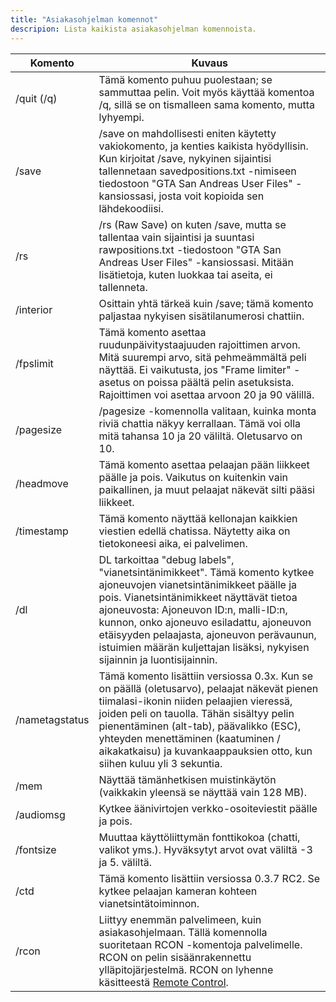 ```yaml
---
title: "Asiakasohjelman komennot"
descripion: Lista kaikista asiakasohjelman komennoista.
---
```


| Komento        | Kuvaus                                                                                                                                                                                                                                                                                                          |
| -------------- | -------------------------------------------------------------------------------------------------------------------------------------------------------------------------------------------------------------------------------------------------------------------------------------------------------------------- |
| /quit (/q)     | Tämä komento puhuu puolestaan; se sammuttaa pelin. Voit myös käyttää komentoa /q, sillä se on tismalleen sama komento, mutta lyhyempi.                                                                                                                                                                                                 |
| /save          | /save on mahdollisesti eniten käytetty vakiokomento, ja kenties kaikista hyödyllisin. Kun kirjoitat /save, nykyinen sijaintisi tallennetaan savedpositions.txt -nimiseen tiedostoon "GTA San Andreas User Files" -kansiossasi, josta voit kopioida sen lähdekoodiisi.                                                                          |
| /rs            | /rs (Raw Save) on kuten /save, mutta se tallentaa vain sijaintisi ja suuntasi rawpositions.txt -tiedostoon "GTA San Andreas User Files" -kansiossasi. Mitään lisätietoja, kuten luokkaa tai aseita, ei tallenneta.                                                                                                                   |
| /interior      | Osittain yhtä tärkeä kuin /save; tämä komento paljastaa nykyisen sisätilanumerosi chattiin.                                                                                                                                                                                                                            |
| /fpslimit      | Tämä komento asettaa ruudunpäivitystaajuuden rajoittimen arvon. Mitä suurempi arvo, sitä pehmeämmältä peli näyttää. Ei vaikutusta, jos "Frame limiter" -asetus on poissa päältä pelin asetuksista. Rajoittimen voi asettaa arvoon 20 ja 90 välillä.                                                                                      |
| /pagesize      | /pagesize -komennolla valitaan, kuinka monta riviä chattia näkyy kerrallaan. Tämä voi olla mitä tahansa 10 ja 20 väliltä. Oletusarvo on 10.                                                                                                                                                                        |
| /headmove      | Tämä komento asettaa pelaajan pään liikkeet päälle ja pois. Vaikutus on kuitenkin vain paikallinen, ja muut pelaajat näkevät silti pääsi liikkeet.                                                                                                                                                                          |
| /timestamp     | Tämä komento näyttää kellonajan kaikkien viestien edellä chatissa. Näytetty aika on tietokoneesi aika, ei palvelimen.                                                                                                                                                                     |
| /dl            | DL tarkoittaa "debug labels", "vianetsintänimikkeet". Tämä komento kytkee ajoneuvojen vianetsintänimikkeet päälle ja pois. Vianetsintänimikkeet näyttävät tietoa ajoneuvosta: Ajoneuvon ID:n, malli-ID:n, kunnon, onko ajoneuvo esiladattu, ajoneuvon etäisyyden pelaajasta, ajoneuvon perävaunun, istuimien määrän kuljettajan lisäksi, nykyisen sijainnin ja luontisijainnin.                                                                     |
| /nametagstatus | Tämä komento lisättiin versiossa 0.3x. Kun se on päällä (oletusarvo), pelaajat näkevät pienen tiimalasi-ikonin niiden pelaajien vieressä, joiden peli on tauolla. Tähän sisältyy pelin pienentäminen (alt-tab), päävalikko (ESC), yhteyden menettäminen (kaatuminen / aikakatkaisu) ja kuvankaappauksien otto, kun siihen kuluu yli 3 sekuntia. |
| /mem           | Näyttää tämänhetkisen muistinkäytön (vaikkakin yleensä se näyttää vain 128 MB).                                                                                                                                                                                                                                |
| /audiomsg      | Kytkee äänivirtojen verkko-osoiteviestit päälle ja pois.                                                                                                                                                                                                                                        |
| /fontsize      | Muuttaa käyttöliittymän fonttikokoa (chatti, valikot yms.). Hyväksytyt arvot ovat väliltä -3 ja 5. väliltä.                                                                                                                                                                                                                                     |
| /ctd           | Tämä komento lisättiin versiossa 0.3.7 RC2. Se kytkee pelaajan kameran kohteen vianetsintätoiminnon.                                                                                                                                                                                                                  |
| /rcon          | Liittyy enemmän palvelimeen, kuin asiakasohjelmaan. Tällä komennolla suoritetaan RCON -komentoja palvelimelle. RCON on pelin sisäänrakennettu ylläpitojärjestelmä. RCON on lyhenne käsitteestä [Remote Control](../server/ControllingServer#using-rcon).                                                                                                       |
